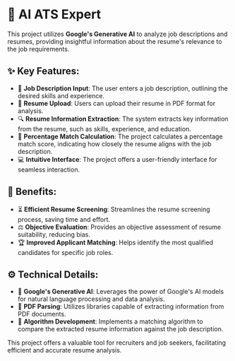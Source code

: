 # 🚀 AI ATS Expert

This project utilizes **Google's Generative AI** to analyze job descriptions and resumes, providing insightful information about the resume's relevance to the job requirements.

## ✨ Key Features:

- 📝 **Job Description Input**: The user enters a job description, outlining the desired skills and experience.
- 📄 **Resume Upload**: Users can upload their resume in PDF format for analysis.
- 🔍 **Resume Information Extraction**: The system extracts key information from the resume, such as skills, experience, and education.
- 🎯 **Percentage Match Calculation**: The project calculates a percentage match score, indicating how closely the resume aligns with the job description.
- 💻 **Intuitive Interface**: The project offers a user-friendly interface for seamless interaction.

## 🌟 Benefits:

- ⏳ **Efficient Resume Screening**: Streamlines the resume screening process, saving time and effort.
- ⚖️ **Objective Evaluation**: Provides an objective assessment of resume suitability, reducing bias.
- 🏆 **Improved Applicant Matching**: Helps identify the most qualified candidates for specific job roles.

## ⚙️ Technical Details:

- 🤖 **Google's Generative AI**: Leverages the power of Google's AI models for natural language processing and data analysis.
- 📂 **PDF Parsing**: Utilizes libraries capable of extracting information from PDF documents.
- 🧮 **Algorithm Development**: Implements a matching algorithm to compare the extracted resume information against the job description.

This project offers a valuable tool for recruiters and job seekers, facilitating efficient and accurate resume analysis.
